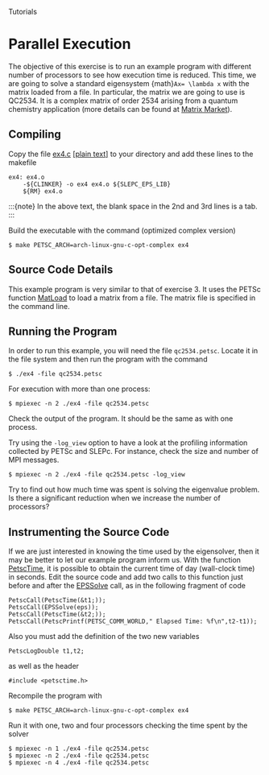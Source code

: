 Tutorials

# Parallel Execution

The objective of this exercise is to run an example program with different number of processors to see how execution time is reduced. This time, we are going to solve a standard eigensystem {math}`Ax= \lambda x` with the matrix loaded from a file. In particular, the matrix we are going to use is QC2534. It is a complex matrix of order 2534 arising from a quantum chemistry application (more details can be found at [Matrix Market](https://math.nist.gov/MatrixMarket/data/NEP/h2plus/h2plus)).

## Compiling

Copy the file [ex4.c](https://slepc.upv.es/documentation/current/src/eps/tutorials/ex4.c) [[plain text]](https://slepc.upv.es/documentation/current/src/eps/tutorials/ex4.c) to your directory and add these lines to the makefile

```{code} make
ex4: ex4.o
	-${CLINKER} -o ex4 ex4.o ${SLEPC_EPS_LIB}
	${RM} ex4.o
```

:::{note}
In the above text, the blank space in the 2nd and 3rd lines is a tab.
:::

Build the executable with the command (optimized complex version)

```{code} console
$ make PETSC_ARCH=arch-linux-gnu-c-opt-complex ex4
```

## Source Code Details

This example program is very similar to that of exercise 3. It uses the PETSc function [MatLoad](https://petsc.org/release/manualpages/Mat/MatLoad) to load a matrix from a file. The matrix file is specified in the command line.

## Running the Program

In order to run this example, you will need the file `qc2534.petsc`. Locate it in the file system and then run the program with the command

```{code} console
$ ./ex4 -file qc2534.petsc
```

For execution with more than one process:

```{code} console
$ mpiexec -n 2 ./ex4 -file qc2534.petsc
```

Check the output of the program. It should be the same as with one process.

Try using the `-log_view` option to have a look at the profiling information collected by PETSc and SLEPc. For instance, check the size and number of MPI messages.

```{code} console
$ mpiexec -n 2 ./ex4 -file qc2534.petsc -log_view
```

Try to find out how much time was spent is solving the eigenvalue problem. Is there a significant reduction when we increase the number of processors?

## Instrumenting the Source Code

If we are just interested in knowing the time used by the eigensolver, then it may be better to let our example program inform us. With the function [PetscTime](https://petsc.org/release/manualpages/Sys/PetscTime), it is possible to obtain the current time of day (wall-clock time) in seconds. Edit the source code and add two calls to this function just before and after the [EPSSolve](https://slepc.upv.es/documentation/current/docs/manualpages/EPS/EPSSolve) call, as in the following fragment of code

```{code} c
PetscCall(PetscTime(&t1;));
PetscCall(EPSSolve(eps));
PetscCall(PetscTime(&t2;));
PetscCall(PetscPrintf(PETSC_COMM_WORLD," Elapsed Time: %f\n",t2-t1));
```

Also you must add the definition of the two new variables

```{code} c
PetscLogDouble t1,t2;
```

as well as the header

```{code} c
#include <petsctime.h>
```

Recompile the program with

```{code} console
$ make PETSC_ARCH=arch-linux-gnu-c-opt-complex ex4
```

Run it with one, two and four processors checking the time spent by the solver

```{code} console
$ mpiexec -n 1 ./ex4 -file qc2534.petsc
$ mpiexec -n 2 ./ex4 -file qc2534.petsc
$ mpiexec -n 4 ./ex4 -file qc2534.petsc
```
